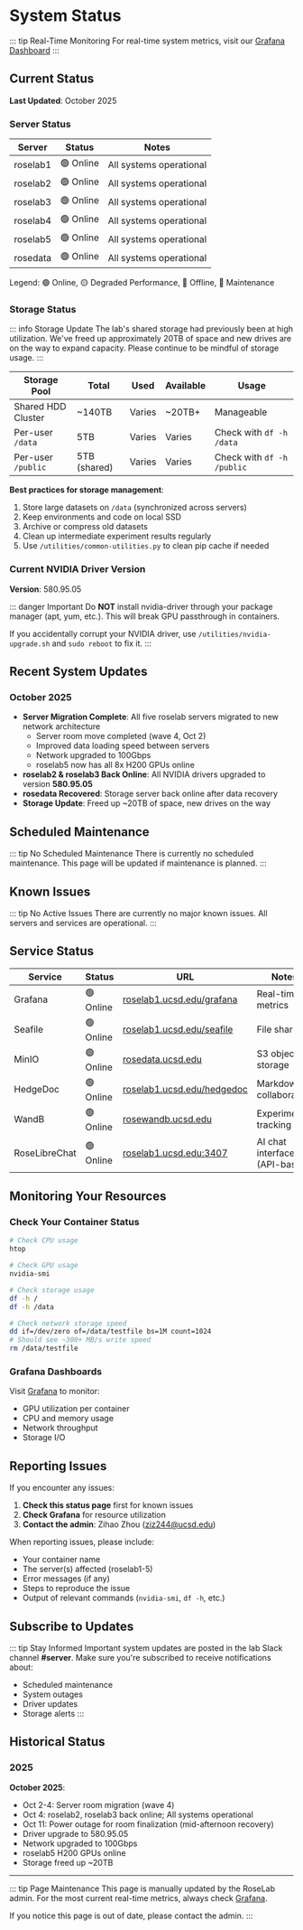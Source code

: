 # System Status

::: tip Real-Time Monitoring
For real-time system metrics, visit our [Grafana Dashboard](http://roselab1.ucsd.edu/grafana/)
:::

## Current Status

**Last Updated**: October 2025

### Server Status

| Server | Status | Notes |
|--------|--------|-------|
| roselab1 | 🟢 Online | All systems operational |
| roselab2 | 🟢 Online | All systems operational |
| roselab3 | 🟢 Online | All systems operational |
| roselab4 | 🟢 Online | All systems operational |
| roselab5 | 🟢 Online | All systems operational |
| rosedata | 🟢 Online | All systems operational |

Legend: 🟢 Online, 🟡 Degraded Performance, 🔴 Offline, 🔵 Maintenance

### Storage Status

::: info Storage Update
The lab's shared storage had previously been at high utilization. We've freed up approximately 20TB of space and new drives are on the way to expand capacity. Please continue to be mindful of storage usage.
:::

| Storage Pool | Total | Used | Available | Usage |
|--------------|-------|------|-----------|-------|
| Shared HDD Cluster | ~140TB | Varies | ~20TB+ | Manageable |
| Per-user `/data` | 5TB | Varies | Varies | Check with `df -h /data` |
| Per-user `/public` | 5TB (shared) | Varies | Varies | Check with `df -h /public` |

**Best practices for storage management**:
1. Store large datasets on `/data` (synchronized across servers)
2. Keep environments and code on local SSD
3. Archive or compress old datasets
4. Clean up intermediate experiment results regularly
5. Use `/utilities/common-utilities.py` to clean pip cache if needed

### Current NVIDIA Driver Version

**Version**: 580.95.05

::: danger Important
Do **NOT** install nvidia-driver through your package manager (apt, yum, etc.). This will break GPU passthrough in containers.

If you accidentally corrupt your NVIDIA driver, use `/utilities/nvidia-upgrade.sh` and `sudo reboot` to fix it.
:::

## Recent System Updates

### October 2025
- **Server Migration Complete**: All five roselab servers migrated to new network architecture
  - Server room move completed (wave 4, Oct 2)
  - Improved data loading speed between servers
  - Network upgraded to 100Gbps
  - roselab5 now has all 8x H200 GPUs online
- **roselab2 & roselab3 Back Online**: All NVIDIA drivers upgraded to version **580.95.05**
- **rosedata Recovered**: Storage server back online after data recovery
- **Storage Update**: Freed up ~20TB of space, new drives on the way

## Scheduled Maintenance

::: tip No Scheduled Maintenance
There is currently no scheduled maintenance. This page will be updated if maintenance is planned.
:::

<!--
### Example Future Maintenance Entry:
### November 15, 2025 - roselab3 Maintenance
- **Date**: November 15, 2025, 9:00 AM - 5:00 PM PST
- **Affected Server**: roselab3
- **Reason**: Hardware upgrade (additional RAM installation)
- **Impact**: roselab3 will be completely offline during this period
- **Action Required**:
  - Save all work and commit to Git before November 15
  - Consider migrating active containers to other servers using `/utilities/common-utilities.py`
  - All data in `/data` will remain accessible from other servers
-->

## Known Issues

::: tip No Active Issues
There are currently no major known issues. All servers and services are operational.
:::

<!--
### Example Active Issue Format:

### Issue Name

**Issue**: Description
**Status**: 🔴 Active Issue / 🟡 Under Investigation / 🟢 Monitoring
**Impact**: What users experience
**Workaround**: Temporary solutions
**ETA**: Expected resolution time
-->

<!--
### Example Resolved Issue:
### ~~Driver Version Mismatch~~ (Resolved)

**Issue**: Some containers showed "Driver/library version mismatch" error
**Status**: ✅ Resolved (October 4, 2025)
**Solution**: All drivers upgraded to 580.95.05
-->

## Service Status

| Service | Status | URL | Notes |
|---------|--------|-----|-------|
| Grafana | 🟢 Online | [roselab1.ucsd.edu/grafana](http://roselab1.ucsd.edu/grafana/) | Real-time metrics |
| Seafile | 🟢 Online | [roselab1.ucsd.edu/seafile](http://roselab1.ucsd.edu/seafile) | File sharing |
| MinIO | 🟢 Online | [rosedata.ucsd.edu](https://rosedata.ucsd.edu) | S3 object storage |
| HedgeDoc | 🟢 Online | [roselab1.ucsd.edu/hedgedoc](https://roselab1.ucsd.edu/hedgedoc) | Markdown collaboration |
| WandB | 🟢 Online | [rosewandb.ucsd.edu](https://rosewandb.ucsd.edu) | Experiment tracking |
| RoseLibreChat | 🟢 Online | [roselab1.ucsd.edu:3407](https://roselab1.ucsd.edu:3407/) | AI chat interface (API-based) |

## Monitoring Your Resources

### Check Your Container Status

```bash
# Check CPU usage
htop

# Check GPU usage
nvidia-smi

# Check storage usage
df -h /
df -h /data

# Check network storage speed
dd if=/dev/zero of=/data/testfile bs=1M count=1024
# Should see ~300+ MB/s write speed
rm /data/testfile
```

### Grafana Dashboards

Visit [Grafana](http://roselab1.ucsd.edu/grafana/) to monitor:
- GPU utilization per container
- CPU and memory usage
- Network throughput
- Storage I/O

## Reporting Issues

If you encounter any issues:

1. **Check this status page** first for known issues
2. **Check Grafana** for resource utilization
3. **Contact the admin**: Zihao Zhou (ziz244@ucsd.edu)

When reporting issues, please include:
- Your container name
- The server(s) affected (roselab1-5)
- Error messages (if any)
- Steps to reproduce the issue
- Output of relevant commands (`nvidia-smi`, `df -h`, etc.)

## Subscribe to Updates

::: tip Stay Informed
Important system updates are posted in the lab Slack channel **#server**. Make sure you're subscribed to receive notifications about:
- Scheduled maintenance
- System outages
- Driver updates
- Storage alerts
:::

## Historical Status

### 2025

**October 2025**:
- Oct 2-4: Server room migration (wave 4)
- Oct 4: roselab2, roselab3 back online; All systems operational
- Oct 11: Power outage for room finalization (mid-afternoon recovery)
- Driver upgrade to 580.95.05
- Network upgraded to 100Gbps
- roselab5 H200 GPUs online
- Storage freed up ~20TB

---

::: tip Page Maintenance
This page is manually updated by the RoseLab admin. For the most current real-time metrics, always check [Grafana](http://roselab1.ucsd.edu/grafana/).

If you notice this page is out of date, please contact the admin.
:::

